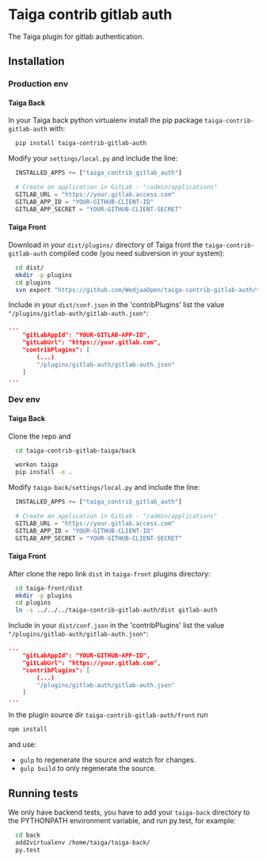 Taiga contrib gitlab auth
=========================

The Taiga plugin for gitlab authentication.

Installation
------------
### Production env

#### Taiga Back

In your Taiga back python virtualenv install the pip package `taiga-contrib-gitlab-auth` with:

```bash
  pip install taiga-contrib-gitlab-auth
```

Modify your `settings/local.py` and include the line:

```python
  INSTALLED_APPS += ["taiga_contrib_gitlab_auth"]

  # Create an application in GitLab - "/admin/applications"
  GITLAB_URL = "https://your.gitlab.access.com"
  GITLAB_APP_ID = "YOUR-GITHUB-CLIENT-ID"
  GITLAB_APP_SECRET = "YOUR-GITHUB-CLIENT-SECRET"
```

#### Taiga Front

Download in your `dist/plugins/` directory of Taiga front the `taiga-contrib-gitlab-auth` compiled code (you need subversion in your system):

```bash
  cd dist/
  mkdir -p plugins
  cd plugins
  svn export "https://github.com/WedjaaOpen/taiga-contrib-gitlab-auth/tags/$(pip show taiga-contrib-gitlab-auth | awk '/^Version: /{print $2}')/front/dist"  "gitlab-auth"
```

Include in your `dist/conf.json` in the 'contribPlugins' list the value `"/plugins/gitlab-auth/gitlab-auth.json"`:

```json
...
    "gitLabAppId": "YOUR-GITLAB-APP-ID",
    "gitLabUrl": "https://your.gitlab.com",
    "contribPlugins": [
        (...)
        "/plugins/gitlab-auth/gitlab-auth.json"
    ]
...
```

### Dev env

#### Taiga Back

Clone the repo and

```bash
  cd taiga-contrib-gitlab-taiga/back

  workon taiga
  pip install -e .
```

Modify `taiga-back/settings/local.py` and include the line:

```python
  INSTALLED_APPS += ["taiga_contrib_gitlab_auth"]

  # Create an application in GitLab - "/admin/applications"
  GITLAB_URL = "https://your.gitlab.access.com"
  GITLAB_APP_ID = "YOUR-GITHUB-CLIENT-ID"
  GITLAB_APP_SECRET = "YOUR-GITHUB-CLIENT-SECRET"
```

#### Taiga Front

After clone the repo link `dist` in `taiga-front` plugins directory:

```bash
  cd taiga-front/dist
  mkdir -p plugins
  cd plugins
  ln -s ../../../taiga-contrib-gitlab-auth/dist gitlab-auth
```

Include in your `dist/conf.json` in the 'contribPlugins' list the value `"/plugins/gitlab-auth/gitlab-auth.json"`:

```json
...
    "gitLabAppId": "YOUR-GITHUB-APP-ID",
    "gitLabUrl": "https://your.gitlab.com",
    "contribPlugins": [
        (...)
        "/plugins/gitlab-auth/gitlab-auth.json"
    ]
...
```

In the plugin source dir `taiga-contrib-gitlab-auth/front` run

```bash
npm install
```
and use:

- `gulp` to regenerate the source and watch for changes.
- `gulp build` to only regenerate the source.

Running tests
-------------

We only have backend tests, you have to add your `taiga-back` directory to the
PYTHONPATH environment variable, and run py.test, for example:

```bash
  cd back
  add2virtualenv /home/taiga/taiga-back/
  py.test
```

